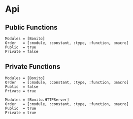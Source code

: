 # Api

## Public Functions


```@autodocs
Modules = [Bonito]
Order   = [:module, :constant, :type, :function, :macro]
Public  = true
Private = false
```

## Private Functions

```@autodocs
Modules = [Bonito]
Order   = [:module, :constant, :type, :function, :macro]
Public  = false
Private = true
```

```@autodocs
Modules = [Bonito.HTTPServer]
Order   = [:module, :constant, :type, :function, :macro]
Public  = true
Private = true
```
